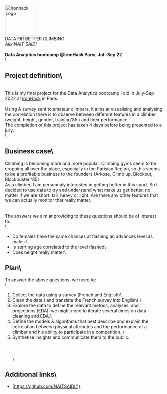 <img src="https://bit.ly/2VnXWr2" alt="Ironhack Logo" width="100"/>\
DATA FIR BETTER CLIMBING\
*Alix NAIT SAIDI*\
\
**Data Analytics bootcamp @IronHack Paris, Jul- Sep 22**\
\
## Project definition\
\
This is my final project for the Data Analytics bootcamp I did in July-Sep 2022 at [IronHack](https://www.ironhack.com/fr/data-analytics/paris) in Paris.\
\
Using A survey sent to amateur climbers, it aims at visualising and analysing the correlation there is to observe between different features in a climber (weight, height, gender, training\'85.)  and their performance.\
The completion of this project has taken 4 days before being presented to a jury.\
\
## Business case\
Climbing is becoming more and more popular. Climbing gyms seem to be cropping all over the place, especially in the Parisian Region, so this seems to be a profitable business to the founders (Arkose, Climb up, Blockout, Blockbuster \'85) \
As a climber, I am personnaly interested in getting better in this sport. So I decided to use data to try and understand what make us get better, no matter if we are short, tall, heavy or light. Are there any other features that we can actually monitor that really matter. \
\
\
The answers we aim at providing to these questions should be of interest to:\
\
- Do females have the same chances at flashing an advances level as males \
- Is starting age correlated to the level flashed\
- Does height really matter\
## Plan\
To answer the above questions, we need to:\
\
1. Collect the data using a survey (French and English)\
2. Clean the data.( and translate the French survey into English) \
3. Explore the data to define the relevant metrics, analyses, and projections (EDA): we might need to iterate several times on data cleaning and EDA.\
4. Define the models & algorithms that best describe and explain the correlation between physical attributes and the performance of a climber and his ability to participate in a competition. \
5. Synthetise insights and communicate them to the public. \
\
\
\
\
## Additional links\
- [https://github.com/NAITSAIDI/]}
